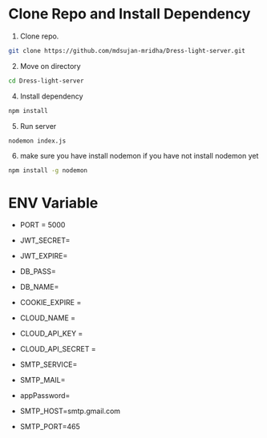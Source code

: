 # Clone Repo and Install Dependency
1. Clone repo.
 ```bash
 git clone https://github.com/mdsujan-mridha/Dress-light-server.git
 ```
2. Move on directory
 ```bash
 cd Dress-light-server
 ```
4. Install dependency
 ```bash
 npm install
 ```
5. Run server
 ```bash
 nodemon index.js
 ```
6. make sure you have install nodemon if you have not install nodemon yet
 ```bash
 npm install -g nodemon
 ```



# ENV Variable
- PORT = 5000
- JWT_SECRET=
- JWT_EXPIRE=
- DB_PASS=
- DB_NAME=
- COOKIE_EXPIRE = 
- CLOUD_NAME = 
- CLOUD_API_KEY = 
- CLOUD_API_SECRET = 
- SMTP_SERVICE=

- SMTP_MAIL=

- appPassword=

- SMTP_HOST=smtp.gmail.com

- SMTP_PORT=465 